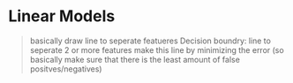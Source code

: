 # Linear Models
>basically draw line to seperate featueres 
Decision boundry: line to seperate 2 or more features
> make this line by minimizing the error (so basically make sure that there is the least amount of false positves/negatives)

